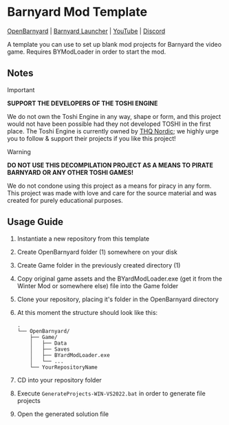 ﻿# Barnyard Mod Template
[OpenBarnyard](https://github.com/InfiniteC0re/OpenBarnyard) | [Barnyard Launcher](https://github.com/InfiniteC0re/BarnyardLauncher) | [YouTube](https://www.youtube.com/@infc0re) | [Discord](https://discord.gg/3bMq8hWvFX)

A template you can use to set up blank mod projects for Barnyard the video game.
Requires BYModLoader in order to start the mod.

## Notes

> [!IMPORTANT]
> **SUPPORT THE DEVELOPERS OF THE TOSHI ENGINE**
> 
> We do not own the Toshi Engine in any way, shape or form, and this project would not have been possible had they not developed TOSHI in the first place. The Toshi Engine is currently owned by [THQ Nordic](https://www.thqnordic.com); we highly urge you to follow & support their projects if you like this project!

> [!WARNING]
> **DO NOT USE THIS DECOMPILATION PROJECT AS A MEANS TO PIRATE BARNYARD OR ANY OTHER TOSHI GAMES!**
> 
> We do not condone using this project as a means for piracy in any form. This project was made with love and care for the source material and was created for purely educational purposes. 

## Usage Guide

1. Instantiate a new repository from this template
2. Create OpenBarnyard folder (1) somewhere on your disk
3. Create Game folder in the previously created directory (1)
4. Copy original game assets and the BYardModLoader.exe (get it from the Winter Mod or somewhere else) file into the Game folder
5. Clone your repository, placing it's folder in the OpenBarnyard directory
6. At this moment the structure should look like this:

    ```
    .
    └── OpenBarnyard/
        ├── Game/
        │   ├── Data
        │   ├── Saves
        │   ├── BYardModLoader.exe
        │   └── ...
        └── YourRepositoryName
    ```
7. CD into your repository folder
8. Execute `GenerateProjects-WIN-VS2022.bat` in order to generate file projects
9. Open the generated solution file